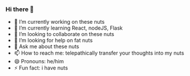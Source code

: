 ### Hi there 👋

<!--
**euouae682/euouae682** is a ✨ _special_ ✨ repository because its `README.md` (this file) appears on your GitHub profile.

Here are some ideas to get you started:

- 🔭 I’m currently working on ...
- 🌱 I’m currently learning ...
- 👯 I’m looking to collaborate on ...
- 🤔 I’m looking for help with ...
- 💬 Ask me about ...
- 📫 How to reach me: ...
- 😄 Pronouns: ...
- ⚡ Fun fact: ...
-->

- 🔭 I’m currently working on these nuts
- 🌱 I’m currently learning React, nodeJS, Flask
- 👯 I’m looking to collaborate on these nuts
- 🤔 I’m looking for help on fat nuts
- 💬 Ask me about these nuts
- 📫 How to reach me: telepathically transfer your thoughts into my nuts
- 😄 Pronouns: he/him
- ⚡ Fun fact: i have nuts
